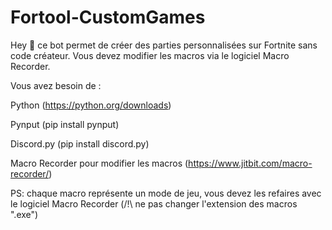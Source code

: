 # Fortool-CustomGames
Hey 🖖 ce bot permet de créer des parties personnalisées sur Fortnite sans code créateur.
Vous devez modifier les macros via le logiciel Macro Recorder.

Vous avez besoin de :

Python (https://python.org/downloads)

Pynput (pip install pynput)

Discord.py (pip install discord.py)

Macro Recorder pour modifier les macros (https://www.jitbit.com/macro-recorder/)

PS: chaque macro représente un mode de jeu, vous devez les refaires avec le logiciel Macro Recorder (/!\ ne pas changer l'extension des macros ".exe")
